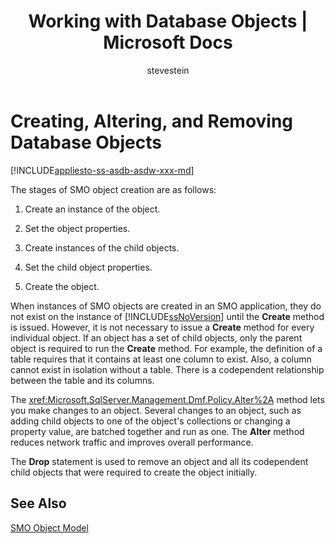 ﻿---
title: "Working with Database Objects | Microsoft Docs"
ms.custom: ""
ms.date: "03/14/2017"
ms.prod: "sql-non-specified"
ms.prod_service: "database-engine"
ms.service: ""
ms.component: "smo"
ms.reviewer: ""
ms.suite: "sql"
ms.technology: 

ms.tgt_pltfrm: ""
ms.topic: "reference"
helpviewer_keywords: 
  - "database objects [SMO]"
  - "objects [SMO]"
ms.assetid: 702fd63d-8734-4a02-872e-aecfb037c787
caps.latest.revision: 33
author: "stevestein"
ms.author: "sstein"
manager: "craigg"
ms.workload: "Inactive"
monikerRange: "= azuresqldb-current || = azure-sqldw-latest || >= sql-server-2016 || = sqlallproducts-allversions"
---
# Creating, Altering, and Removing Database Objects
[!INCLUDE[appliesto-ss-asdb-asdw-xxx-md](../../../includes/appliesto-ss-asdb-asdw-xxx-md.md)]

  The stages of SMO object creation are as follows:  
  
1.  Create an instance of the object.  
  
2.  Set the object properties.  
  
3.  Create instances of the child objects.  
  
4.  Set the child object properties.  
  
5.  Create the object.  
  
 When instances of SMO objects are created in an SMO application, they do not exist on the instance of [!INCLUDE[ssNoVersion](../../../includes/ssnoversion-md.md)] until the **Create** method is issued. However, it is not necessary to issue a **Create** method for every individual object. If an object has a set of child objects, only the parent object is required to run the **Create** method. For example, the definition of a table requires that it contains at least one column to exist. Also, a column cannot exist in isolation without a table. There is a codependent relationship between the table and its columns.  
  
 The <xref:Microsoft.SqlServer.Management.Dmf.Policy.Alter%2A> method lets you make changes to an object. Several changes to an object, such as adding child objects to one of the object's collections or changing a property value, are batched together and run as one. The **Alter** method reduces network traffic and improves overall performance.  
  
 The **Drop** statement is used to remove an object and all its codependent child objects that were required to create the object initially.  
  
## See Also  
 [SMO Object Model](../../../relational-databases/server-management-objects-smo/smo-object-model.md)  
  
  
